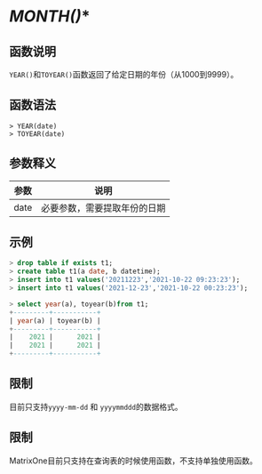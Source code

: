 # *MONTH()**

## **函数说明**

`YEAR()`和`TOYEAR()`函数返回了给定日期的年份（从1000到9999）。


## **函数语法**

```
> YEAR(date)
> TOYEAR(date)
```
## **参数释义**
|  参数  | 说明  |
|  ----  | ----  |
| date  | 必要参数，需要提取年份的日期 |



## **示例**

```sql
> drop table if exists t1;
> create table t1(a date, b datetime);
> insert into t1 values('20211223','2021-10-22 09:23:23');
> insert into t1 values('2021-12-23','2021-10-22 00:23:23');

> select year(a), toyear(b)from t1;
+---------+-----------+
| year(a) | toyear(b) |
+---------+-----------+
|    2021 |      2021 |
|    2021 |      2021 |
+---------+-----------+
```


## **限制**

目前只支持`yyyy-mm-dd` 和 `yyyymmddd`的数据格式。

## **限制**
MatrixOne目前只支持在查询表的时候使用函数，不支持单独使用函数。